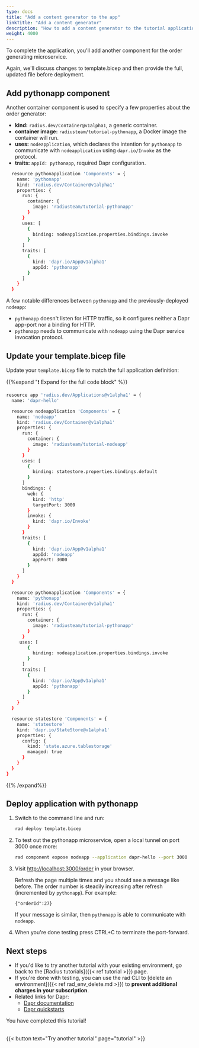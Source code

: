 ```yaml
---
type: docs
title: "Add a content generator to the app"
linkTitle: "Add a content generator"
description: "How to add a content generator to the tutorial application"
weight: 4000
---
```



To complete the application, you'll add another component for the order generating microservice. 

Again, we'll discuss changes to template.bicep and then provide the full, updated file before deployment.

## Add pythonapp component
Another container component is used to specify a few properties about the order generator: 

- **kind:** `radius.dev/Container@v1alpha1`, a generic container. 
- **container image:** `radiusteam/tutorial-pythonapp`, a Docker image the container will run.
- **uses:** `nodeapplication`, which declares the intention for `pythonapp` to communicate with `nodeapplication` using `dapr.io/Invoke` as the protocol. 
- **traits:** `appId: pythonapp`, required Dapr configuration. 

```sh
  resource pythonapplication 'Components' = {
    name: 'pythonapp'
    kind: 'radius.dev/Container@v1alpha1'
    properties: {
      run: {
        container: {
          image: 'radiusteam/tutorial-pythonapp'
        }
      }
      uses: [
        {
          binding: nodeapplication.properties.bindings.invoke
        }
      ]
      traits: [
        {
          kind: 'dapr.io/App@v1alpha1'
          appId: 'pythonapp'
        }
      ]
    }
  }
```

A few notable differences between `pythonapp` and the previously-deployed `nodeapp`:

- `pythonapp` doesn't listen for HTTP traffic, so it configures neither a Dapr app-port nor a binding for HTTP.
- `pythonapp` needs to communicate with `nodeapp` using the Dapr service invocation protocol.

## Update your template.bicep file 

Update your `template.bicep` file to match the full application definition:

{{%expand "❗️ Expand for the full code block" %}}
```sh
resource app 'radius.dev/Applications@v1alpha1' = {
  name: 'dapr-hello'

  resource nodeapplication 'Components' = {
    name: 'nodeapp'
    kind: 'radius.dev/Container@v1alpha1'
    properties: {
      run: {
        container: {
          image: 'radiusteam/tutorial-nodeapp'
        }
      }
      uses: [
        {
          binding: statestore.properties.bindings.default
        }
      ]
      bindings: {
        web: {
          kind: 'http'
          targetPort: 3000
        }
        invoke: {
          kind: 'dapr.io/Invoke'
        }
      }
      traits: [
        {
          kind: 'dapr.io/App@v1alpha1'
          appId: 'nodeapp'
          appPort: 3000
        }
      ]
    }
  }

  resource pythonapplication 'Components' = {
    name: 'pythonapp'
    kind: 'radius.dev/Container@v1alpha1'
    properties: {
      run: {
        container: {
          image: 'radiusteam/tutorial-pythonapp'
        }
      }
     uses: [
        {
          binding: nodeapplication.properties.bindings.invoke
        }
      ]
      traits: [
        {
          kind: 'dapr.io/App@v1alpha1'
          appId: 'pythonapp'
        }
      ]
    }
  }

  resource statestore 'Components' = {
    name: 'statestore'
    kind: 'dapr.io/StateStore@v1alpha1'
    properties: {
      config: {
        kind: 'state.azure.tablestorage'
        managed: true
      }
    }
  }
}
```
{{% /expand%}}  
  
## Deploy application with pythonapp

1. Switch to the command line and run:

   ```sh
   rad deploy template.bicep
   ```

1. To test out the pythonapp microservice, open a local tunnel on port 3000 once more:

   ```sh
   rad component expose nodeapp --application dapr-hello --port 3000
   ```

1. Visit [http://localhost:3000/order](http://localhost:3000/order) in your browser.

   Refresh the page multiple times and you should see a message like before. The order number is steadily increasing after refresh (incremented by `pythonapp`). For example:

   `{"orderId":27}`

   If your message is similar, then `pythonapp` is able to communicate with `nodeapp`. 

1. When you're done testing press CTRL+C to terminate the port-forward. 

## Next steps

- If you'd like to try another tutorial with your existing environment, go back to the [Radius tutorials]({{< ref tutorial >}}) page. 
- If you're done with testing, you can use the rad CLI to [delete an environment]({{< ref rad_env_delete.md >}}) to **prevent additional charges in your subscription**. 
- Related links for Dapr:
  - [Dapr documentation](https://docs.dapr.io/)
  - [Dapr quickstarts](https://github.com/dapr/quickstarts/tree/v1.0.0/hello-world)

You have completed this tutorial!

<br>{{< button text="Try another tutorial" page="tutorial" >}}